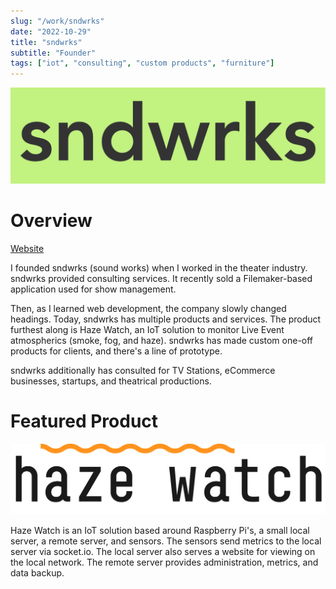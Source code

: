 ```yaml
---
slug: "/work/sndwrks"
date: "2022-10-29"
title: "sndwrks"
subtitle: "Founder"
tags: ["iot", "consulting", "custom products", "furniture"]
---
```


![sndwrks logo](../../images/sndwrks-logo-big.png)

# Overview

[Website](https://www.sndwrks.xyz)

I founded sndwrks (sound works) when I worked in the theater industry. sndwrks provided consulting services. It recently sold a Filemaker-based application used for show management.

Then, as I learned web development, the company slowly changed headings. Today, sndwrks has multiple products and services. The product furthest along is Haze Watch, an IoT solution to monitor Live Event atmospherics (smoke, fog, and haze). sndwrks has made custom one-off products for clients, and there's a line of prototype.

sndwrks additionally has consulted for TV Stations, eCommerce businesses, startups, and theatrical productions.

# Featured Product

![Haze Watch Logo](../../images/haze-watch-dark.png)

Haze Watch is an IoT solution based around Raspberry Pi's, a small local server, a remote server, and sensors. The sensors send metrics to the local server via socket.io. The local server also serves a website for viewing on the local network. The remote server provides administration, metrics, and data backup.